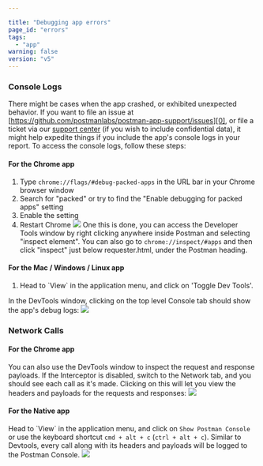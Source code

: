 ```yaml
---

title: "Debugging app errors"
page_id: "errors"
tags: 
  - "app"
warning: false
version: "v5"
---
```


### Console Logs

There might be cases when the app crashed, or exhibited unexpected behavior. If you want to file an issue at [https://github.com/postmanlabs/postman-app-support/issues][0], or file a ticket via our [support center][1] (if you wish to include confidential data), it might help expedite things if you include the app's console logs in your report. To access the console logs, follow these steps:

#### For the Chrome app

1. Type `chrome://flags/#debug-packed-apps` in the URL bar in your Chrome browser window
2. Search for "packed" or try to find the "Enable debugging for packed apps" setting
3. Enable the setting
4. Restart Chrome
![](https://www.getpostman.com/img/v1/docs/flags.png)
One this is done, you can access the Developer Tools window by right clicking anywhere inside Postman and selecting "inspect element". You can also go to `chrome://inspect/#apps` and then click "inspect" just below requester.html, under the Postman heading.

#### For the Mac / Windows / Linux app

1. Head to \`View\` in the application menu, and click on 'Toggle Dev Tools'.



In the DevTools window, clicking on the top level Console tab should show the app's debug logs:
![](https://www.getpostman.com/img/v1/docs/errors_console.png)

### Network Calls

#### For the Chrome app

You can also use the DevTools window to inspect the request and response payloads. If the Interceptor is disabled, switch to the Network tab, and you should see each call as it's made. Clicking on this will let you view the headers and payloads for the requests and responses:
![](https://www.getpostman.com/img/v1/docs/errors_network.png)


[0]: https://github.com/postmanlabs/postman-app-support/issues
[1]: https://support.getpostman.com/hc


#### For the Native app

Head to \`View\` in the application menu, and click on `Show Postman Console` or use the keyboard shortcut `cmd + alt + c` (`ctrl + alt + c`). Similar to Devtools, every call along with its headers and payloads will be logged to the Postman Console.
![](https://cloud.githubusercontent.com/assets/1330851/20257546/4546dd8e-aa70-11e6-8242-1f6872899420.png)




